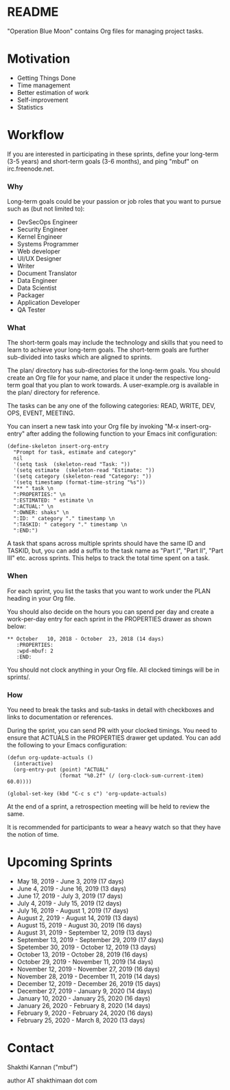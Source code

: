 README
======

"Operation Blue Moon" contains Org files for managing project tasks.

Motivation
==========

* Getting Things Done
* Time management
* Better estimation of work
* Self-improvement
* Statistics

Workflow
========

If you are interested in participating in these sprints, define your
long-term (3-5 years) and short-term goals (3-6 months), and ping
"mbuf" on irc.freenode.net.

### Why

Long-term goals could be your passion or job roles that you want to
pursue such as (but not limited to):

* DevSecOps Engineer
* Security Engineer
* Kernel Engineer
* Systems Programmer
* Web developer
* UI/UX Designer
* Writer
* Document Translator
* Data Engineer
* Data Scientist
* Packager
* Application Developer
* QA Tester

### What

The short-term goals may include the technology and skills that you
need to learn to achieve your long-term goals. The short-term goals are
further sub-divided into tasks which are aligned to sprints.

The plan/ directory has sub-directories for the long-term goals. You
should create an Org file for your name, and place it under the
respective long-term goal that you plan to work towards. A
user-example.org is available in the plan/ directory for reference.

The tasks can be any one of the following categories: READ, WRITE,
DEV, OPS, EVENT, MEETING.

You can insert a new task into your Org file by invoking "M-x
insert-org-entry" after adding the following function to your Emacs
init configuration:

    (define-skeleton insert-org-entry
      "Prompt for task, estimate and category"
      nil
      '(setq task  (skeleton-read "Task: "))
      '(setq estimate  (skeleton-read "Estimate: "))
      '(setq category (skeleton-read "Category: "))
      '(setq timestamp (format-time-string "%s"))
      "** " task \n
      ":PROPERTIES:" \n
      ":ESTIMATED: " estimate \n
      ":ACTUAL:" \n
      ":OWNER: shaks" \n
      ":ID: " category "." timestamp \n
      ":TASKID: " category "." timestamp \n
      ":END:")

A task that spans across multiple sprints should have the same ID and
TASKID, but, you can add a suffix to the task name as "Part I", "Part
II", "Part III" etc. across sprints. This helps to track the total
time spent on a task.

### When

For each sprint, you list the tasks that you want to work under the
PLAN heading in your Org file.

You should also decide on the hours you can spend per day and create a
work-per-day entry for each sprint in the PROPERTIES drawer as shown
below:

    ** October   10, 2018 - October  23, 2018 (14 days)
       :PROPERTIES:
       :wpd-mbuf: 2
       :END:

You should not clock anything in your Org file. All clocked timings
will be in sprints/.

### How

You need to break the tasks and sub-tasks in detail with checkboxes
and links to documentation or references.

During the sprint, you can send PR with your clocked timings. You need
to ensure that ACTUALS in the PROPERTIES drawer get updated. You can
add the following to your Emacs configuration:

    (defun org-update-actuals ()
      (interactive)
      (org-entry-put (point) "ACTUAL"
                     (format "%0.2f" (/ (org-clock-sum-current-item) 60.0))))

    (global-set-key (kbd "C-c s c") 'org-update-actuals)

At the end of a sprint, a retrospection meeting will be held to review
the same.

It is recommended for participants to wear a heavy watch so that they
have the notion of time.

Upcoming Sprints
================

* May       18, 2019 - June       3, 2019 (17 days)
* June       4, 2019 - June      16, 2019 (13 days)
* June      17, 2019 - July       3, 2019 (17 days)
* July       4, 2019 - July      15, 2019 (12 days)
* July      16, 2019 - August     1, 2019 (17 days)
* August     2, 2019 - August    14, 2019 (13 days)
* August    15, 2019 - August    30, 2019 (16 days)
* August    31, 2019 - September 12, 2019 (13 days)
* September 13, 2019 - September 29, 2019 (17 days)
* Spetember 30, 2019 - October   12, 2019 (13 days)
* October   13, 2019 - October   28, 2019 (16 days)
* October   29, 2019 - November  11, 2019 (14 days)
* November  12, 2019 - November  27, 2019 (16 days)
* November  28, 2019 - December  11, 2019 (14 days)
* December  12, 2019 - December  26, 2019 (15 days)
* December  27, 2019 - January    9, 2020 (14 days)
* January   10, 2020 - January   25, 2020 (16 days)
* January   26, 2020 - February   8, 2020 (14 days)
* February   9, 2020 - February  24, 2020 (16 days)
* February  25, 2020 - March      8, 2020 (13 days)

Contact
=======

Shakthi Kannan ("mbuf")

author AT shakthimaan dot com

